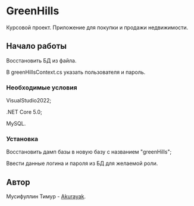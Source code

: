 # GreenHills

Курсовой проект. Приложение для покупки и продажи недвижимости.

## Начало работы

Восстановить БД из файла.

В greenHillsContext.cs указать пользователя и пароль.

### Необходимые условия

VisualStudio2022;

.NET Core 5.0;

MySQL.

### Установка

Восстановить дамп базы в новую базу с названием "greenHills";

Ввести данные логина и пароля из БД для желаемой роли.

## Автор

Мусифуллин Тимур - [Akurayak](https://github.com/Akuryak).